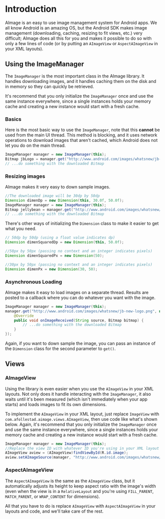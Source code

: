 # Introduction

AImage is an easy to use image management system for Android apps. We all know Android is an amazing OS, but the Android SDK
makes image management (downloading, caching, resizing to fit views, etc.) very difficult; AImage does all this for you
and makes it possible to do so with only a few lines of code (or by putting an `AImageView` or `AspectAImageView` in your XML
layouts).

## Using the ImageManager

The `ImageManager` is the most important class in the AImage library. It handles downloading images, and it handles
caching them on the disk and in memory so they can quickly be retrieved.

It's recommend that you only initialize the `ImageManager` once and use the same instance everywhere, since a single
instances holds your memory cache and creating a new instance would start with a fresh cache.


### Basics

Here is the most basic way to use the `ImageManager`, note that this **cannot** be used from the main UI thread. This method is
blocking, and it uses network operations to download images that aren't cached, which Android does not let you do on the main thread.

```java
ImageManager manager = new ImageManager(this);
Bitmap jbLogo = manager.get("http://www.android.com/images/whatsnew/jb-new-logo.png", null);
// ...do something with the downloaded Bitmap
```

### Resizing images

AImage makes it very easy to down sample images.

```java
//The downloaded image will be 30dp by 50dp
Dimension dimenDp = new Dimension(this, 30.0f, 50.0f);
ImageManager manager = new ImageManager(this);
Bitmap jellybean = manager.get("http://www.android.com/images/whatsnew/jb-new-logo.png", dimenDp);
// ...do something with the downloaded Bitmap
```

There's other ways of initializing the `Dimension` class to make it easier to get what you need.

```java
// 50dp by 50dp (using a float value indicates dp)
Dimension dimenSquaredDp = new Dimension(this, 50.0f);

//50px by 50px (passing no context and an integer indicates pixels)
Dimension dimenSquaredPx = new Dimension(50);

//30px by 50px (passing no context and an integer indicates pixels)
Dimension dimenPx = new Dimension(30, 50);
```

### Asynchronous Loading

AImage makes it easy to load images on a separate thread. Results are posted to a callback where
you can do whatever you want with the image.

```java
ImageManager manager = new ImageManager(this);
manager.get("http://www.android.com/images/whatsnew/jb-new-logo.png", null, new ImageListener() {
    @Override
    public void onImageReceived(String source, Bitmap bitmap) {
        // ...do something with the downloaded Bitmap
    }
});
```

Again, if you want to down sample the image, you can pass an instance of the `Dimension` class for the second parameter to `get()`.

## Views

### AImageView

Using the library is even easier when you use the `AImageView` in your XML layouts. Not only does it handle interacting with
the `ImageManager`, it also waits until it's been measured (which isn't immediately when your app starts) and loads images
to fit its own dimensions.

To implement the `AImageView` in your XML layout, just replace `ImageView` with `com.afollestad.aimage.views.AImageView`,
then use code like what's shown below. Again, it's recommend that you only initialize the `ImageManager` once and use the
same instance everywhere, since a single instances holds your memory cache and creating a new instance would start with a fresh cache.

```java
ImageManager manager = new ImageManager(this);
//Replace the view ID with whatever ID you're using in your XML layout
AImageView aview = (AImageView)findViewById(R.id.image);
aview.setAImageSource(manager, "http://www.android.com/images/whatsnew/jb-new-logo.png");
````

### AspectAImageView

The `AspectAImageView` is the same as the `AImageView` class, but it automatically adjusts its height to keep aspect ratio with
the image's width (even when the view is in a `RelativeLayout` and you're using `FILL_PARENT`, `MATCH_PARENT`, or `WRAP_CONTENT` for dimensions).

All that you have to do is replace `AImageView` with `AspectAImageView` in your layouts and code, and we'll take care of
the rest.